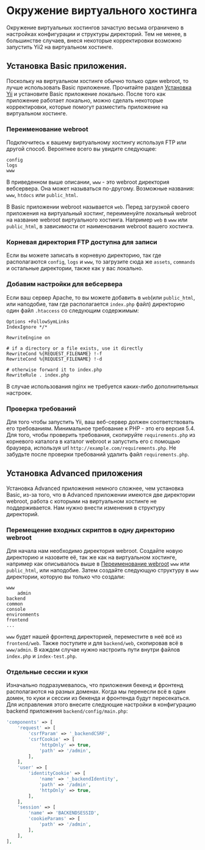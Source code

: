 Окружение виртуального хостинга
==========================

Окружение виртуальных хостингов зачастую весьма ограничено в настройках конфигурации и структуры директорий.
Тем не менее, в большинстве случаев, внеся некоторые корректировки возможно запустить Yii2 на виртуальном хостинге.

Установка Basic приложения.
---------------------------

Поскольку на виртуальном хостинге обычно только один webroot, то лучше использовать Basic приложение. Прочитайте раздел
[Установка Yii](start-installation.md) и установите Basic приложение локально. После того как приложение работает локально,
можно сделать некоторые корректировки, которые помогут разместить приложение на виртуальном хостинге.

### Переименование webroot <span id="renaming-webroot"></span>

Подключитесь к вашему виртуальному хостингу используя FTP или другой способ. Вероятнее всего вы увидите следующее: 
 
```
config
logs
www
```

В приведенном выше описании, `www` - это webroot директория вебсервера. Она может называться по-другому. Возможные названия:
`www`, `htdocs` или `public_html`.

В Basic приложении webroot называется `web`. Перед загрузкой своего приложения на виртуальный хостинг, переименуйте 
локальный webroot на название webroot виртуального хостинга. Например `web` в `www` или `public_html`, в зависимости от
наименования webroot вашего хостинга.

### Корневая директория FTP доступна для записи

Если вы можете записать в корневую директорию, так где располагаются `config`, `logs` и `www`, то загрузите сюда же
`assets`, `commands` и остальные директории, также как у вас локально.

### Добавим настройки для вебсервера <span id="add-extras-for-webserver"></span>

Если ваш сервер Apache, то вы можете добавить в `web`(или `public_html`, или наподобие, там где располагается `index.php` файл)
директорию один файл `.htaccess` со следующим содержимым:

```
Options +FollowSymLinks
IndexIgnore */*

RewriteEngine on

# if a directory or a file exists, use it directly
RewriteCond %{REQUEST_FILENAME} !-f
RewriteCond %{REQUEST_FILENAME} !-d

# otherwise forward it to index.php
RewriteRule . index.php
```

В случае использования nginx не требуется каких-либо дополнительных настроек.

### Проверка требований

Для того чтобы запустить Yii, ваш веб-сервер должен соответствовать его требованиям. Минимальное требование к PHP - это 
его версия 5.4. Для того, чтобы проверить требования, скопируйте `requirements.php` из корневого каталога в каталог webroot
и запустить его с помощью браузера, используя url `http://example.com/requirements.php`. Не забудьте после проверки требований 
удалить файл `requirements.php`.

Установка Advanced приложения
---------------------------------

Установка Advanced приложения немного сложнее, чем установка Basic, из-за того, что в Advanced приложении 
имеются две директории webroot, работа с которыми на виртуальном хостинге не поддерживается. Нам нужно внести изменения 
в структуру директорий.

### Перемещение входных скриптов в одну директорию webroot

Для начала нам необходимо директория webroot. Создайте новую директорию и назовите её, так же как на виртуальном хостинге,
например как описывалось выше в [Переименование webroot](#renaming-webroot) `www` или `public_html`, или наподобие.
Затем создайте следующую структуру в `www` директории, которую вы только что создали:  

```
www
    admin
backend
common
console
environments
frontend
...
```

`www` будет нашей фронтенд директорией, переместите в неё всё из `frontend/web`. Также поступите и для  `backend/web`,
скопировав всё в `www/admin`. В каждом случае нужно настроить пути внутри файлов `index.php` и `index-test.php`.

### Отдельные сессии и куки
  
Изначально подразумевалось, что приложения бекенд и фронтенд располагаются на разных доменах. Когда мы перенесли всё в
один домен, то куки и сессии из бекенда и фронтенда будут пересекаться. Для исправления этого внесите следующие настройки
в конфигурацию backend приложения `backend/config/main.php`:

```php
'components' => [
    'request' => [
        'csrfParam' => '_backendCSRF',
        'csrfCookie' => [
            'httpOnly' => true,
            'path' => '/admin',
        ],
    ],
    'user' => [
        'identityCookie' => [
            'name' => '_backendIdentity',
            'path' => '/admin',
            'httpOnly' => true,
        ],
    ],
    'session' => [
        'name' => 'BACKENDSESSID',
        'cookieParams' => [
            'path' => '/admin',
        ],
    ],
],
```
